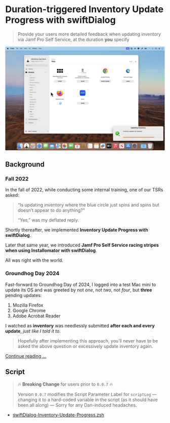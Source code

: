 # Duration-triggered Inventory Update Progress with swiftDialog

> Provide your users more detailed feedback when updating inventory via Jamf Pro Self Service, at the duration **you** specify

[<img alt="Continue reading about Duration-triggered Inventory Update Progress with swiftDialog at Snelson.us" src="images/Inventory_Update_Progress-0.0.7.png" />](https://snelson.us/2024/02/inventory-update-progress/)

## Background

### Fall 2022

In the fall of 2022, while conducting some internal training, one of our TSRs asked:

> “Is updating inventory where the blue circle just spins and spins but doesn’t appear to do anything?”
> 
> “Yes,” was my deflated reply.

Shortly thereafter, we implemented **Inventory Update Progress with swiftDialog**.

Later that same year, we introduced **Jamf Pro Self Service racing stripes when using Installomator with swiftDialog**.

All was right with the world.

### Groundhog Day 2024

Fast-forward to Groundhog Day of 2024, I logged into a test Mac mini to update its OS and was greeted by not _one_, not _two_, not _four_, but **three** pending updates:

1. Mozilla Firefox
1. Google Chrome
1. Adobe Acrobat Reader

I watched as **inventory** was needlessly submitted **after each and every update**, _just like I told it to_.

> Hopefully after implementing this approach, you’ll never have to be asked the above question or excessively update inventory again.

[Continue reading …](https://snelson.us/2024/02/inventory-update-progress/)

## Script

> :fire: **Breaking Change** for users prior to `0.0.7` :fire:
> 
> Version `0.0.7` modifies the Script Parameter Label for `scriptLog` — changing it to a hard-coded variable in the script (as it should have been all along) — Sorry for any Dan-induced headaches.

- [swiftDialog-Inventory-Update-Progress.zsh](swiftDialog-Inventory-Update-Progress.zsh)